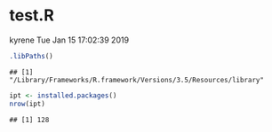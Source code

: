 test.R
================
kyrene
Tue Jan 15 17:02:39 2019

``` r
.libPaths()
```

    ## [1] "/Library/Frameworks/R.framework/Versions/3.5/Resources/library"

``` r
ipt <- installed.packages()
nrow(ipt)
```

    ## [1] 128
